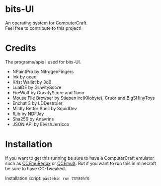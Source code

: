# bits-UI
An operating system for ComputerCraft.<br>
Feel free to contribute to this project!

# Credits
The programs/apis I used for bits-UI.

- NPaintPro by NitrogenFingers
- Ink by oeed
- Krist Wallet by 3d6
- LuaIDE by GravityScore
- FireWolf by GravityScore and 1lann
- Mouse File Browser by Stiepen irc(Kilobyte), Cruor and BigSHinyToys
- Enchat 3 by LDDestroier
- Mildly Better Shell by SquidDev
- fLib by NDFJay
- Sha256 by Anavrins
- JSON API by ElvishJerricco

# Installation
If you want to get this running be sure to have a ComputerCraft emulator such as <a href="http://www.computercraft.info/forums2/index.php?/topic/18789-ccemuredux-computercraft-emulator-redux/">CCEmuRedux</a> or <a href="https://emux.cc/">CCEmuX</a>. But if you want to run this in minecraft be sure to have CC-Tweaked.

Installation script: `pastebin run 7XY80hfG`
